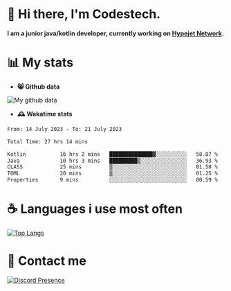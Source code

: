 # 👋 Hi there, I'm Codestech.
**I am a junior java/kotlin developer, currently working on [Hypejet Network](https://github.com/Hypejet).**

# 📊 My stats
- **😸 Github data**

![My github data](https://github-readme-stats.vercel.app/api?username=Codestech1&count_private=true&include_all_commits=true&theme=codeSTACKr)

- **🕰️ Wakatime stats**
<!--START_SECTION:waka-->

```txt
From: 14 July 2023 - To: 21 July 2023

Total Time: 27 hrs 14 mins

Kotlin           16 hrs 2 mins   ██████████████▓░░░░░░░░░░   58.87 %
Java             10 hrs 3 mins   █████████▒░░░░░░░░░░░░░░░   36.93 %
CLASS            25 mins         ▒░░░░░░░░░░░░░░░░░░░░░░░░   01.58 %
TOML             20 mins         ▒░░░░░░░░░░░░░░░░░░░░░░░░   01.25 %
Properties       9 mins          ░░░░░░░░░░░░░░░░░░░░░░░░░   00.59 %
```

<!--END_SECTION:waka-->

# ☕ Languages i use most often
[![Top Langs](https://github-readme-stats.vercel.app/api/top-langs/?username=Codestech1&layout=compact&langs_count=8&exclude_repo=window5000.github.io&theme=codeSTACKr)](https://github.com/anuraghazra/github-readme-stats)

# 💬 Contact me
[![Discord Presence](https://lanyard.cnrad.dev/api/650718742157852740)](https://discord.com/users/650718742157852740)
</br>

